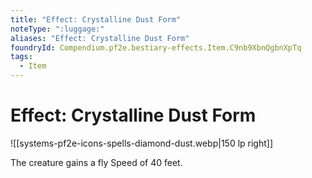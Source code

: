```yaml
---
title: "Effect: Crystalline Dust Form"
noteType: ":luggage:"
aliases: "Effect: Crystalline Dust Form"
foundryId: Compendium.pf2e.bestiary-effects.Item.C9nb9XbnQgbnXpTq
tags:
  - Item
---
```


# Effect: Crystalline Dust Form
![[systems-pf2e-icons-spells-diamond-dust.webp|150 lp right]]

The creature gains a fly Speed of 40 feet.
